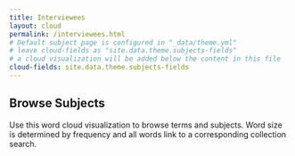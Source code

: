 ```yaml
---
title: Interviewees
layout: cloud
permalink: /interviewees.html
# Default subject page is configured in "_data/theme.yml"
# leave cloud-fields as "site.data.theme.subjects-fields"
# a cloud visualization will be added below the content in this file
cloud-fields: site.data.theme.subjects-fields
---
```


## Browse Subjects

Use this word cloud visualization to browse terms and subjects.
Word size is determined by frequency and all words link to a corresponding collection search.
